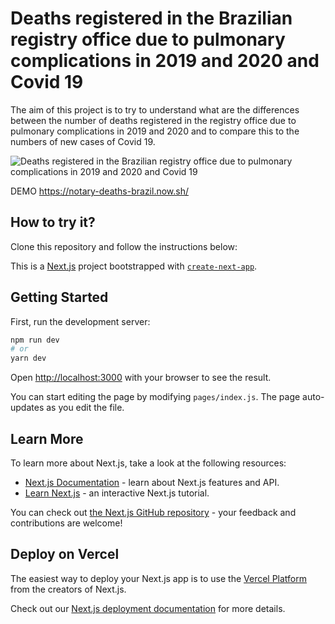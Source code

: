 # Deaths registered in the Brazilian registry office due to pulmonary complications in 2019 and 2020 and Covid 19
The aim of this project is to try to understand what are the differences between the number of deaths registered in the registry office due to pulmonary complications in 2019 and 2020 and to compare this to the numbers of new cases of Covid 19.

![Deaths registered in the Brazilian registry office due to pulmonary complications in 2019 and 2020 and Covid 19](https://res.cloudinary.com/dqpwiwwu2/image/upload/v1588309088/Covid19_8f95a0028d.png)

DEMO https://notary-deaths-brazil.now.sh/

## How to try it?

Clone this repository and follow the instructions below:

This is a [Next.js](https://nextjs.org/) project bootstrapped with [`create-next-app`](https://github.com/zeit/next.js/tree/canary/packages/create-next-app).

## Getting Started

First, run the development server:

```bash
npm run dev
# or
yarn dev
```

Open [http://localhost:3000](http://localhost:3000) with your browser to see the result.

You can start editing the page by modifying `pages/index.js`. The page auto-updates as you edit the file.

## Learn More

To learn more about Next.js, take a look at the following resources:

- [Next.js Documentation](https://nextjs.org/docs) - learn about Next.js features and API.
- [Learn Next.js](https://nextjs.org/learn) - an interactive Next.js tutorial.

You can check out [the Next.js GitHub repository](https://github.com/zeit/next.js/) - your feedback and contributions are welcome!

## Deploy on Vercel

The easiest way to deploy your Next.js app is to use the [Vercel Platform](https://vercel.com/import?utm_medium=default-template&filter=next.js&utm_source=create-next-app&utm_campaign=create-next-app-readme) from the creators of Next.js.

Check out our [Next.js deployment documentation](https://nextjs.org/docs/deployment) for more details.

